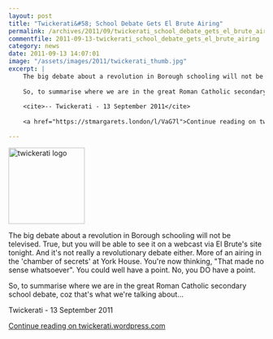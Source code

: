 ```yaml
---
layout: post
title: "Twickerati&#58; School Debate Gets El Brute Airing"
permalink: /archives/2011/09/twickerati_school_debate_gets_el_brute_airing.html
commentfile: 2011-09-13-twickerati_school_debate_gets_el_brute_airing
category: news
date: 2011-09-13 14:07:01
image: "/assets/images/2011/twickerati_thumb.jpg"
excerpt: |
    The big debate about a revolution in Borough schooling will not be televised. True, but you will be able to see it on a webcast via El Brute's site tonight. And it's not really a revolutionary debate either. More of an airing in the 'chamber of secrets' at York House. You're now thinking, "That made no sense whatsoever". You could well have a point. No, you DO have a point.
    
    So, to summarise where we are in the great Roman Catholic secondary school debate, coz that's what we're talking about...
    
    <cite>-- Twickerati - 13 September 2011</cite>
    
    <a href="https://stmargarets.london/l/VaG7l">Continue reading on twickerati.wordpress.com</a>

---
```


<a href="/assets/images/2011/twickerati.jpg" title="See larger version of - twickerati logo"><img src="/assets/images/2011/twickerati_thumb.jpg" width="150" height="150" alt="twickerati logo" class="photo right" /></a>

The big debate about a revolution in Borough schooling will not be televised. True, but you will be able to see it on a webcast via El Brute's site tonight. And it's not really a revolutionary debate either. More of an airing in the 'chamber of secrets' at York House. You're now thinking, "That made no sense whatsoever". You could well have a point. No, you DO have a point.

So, to summarise where we are in the great Roman Catholic secondary school debate, coz that's what we're talking about...

Twickerati - 13 September 2011

[Continue reading on twickerati.wordpress.com](/l/VaG7l)
